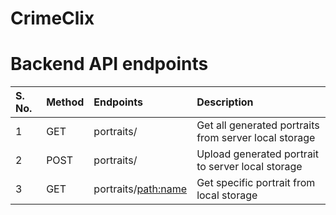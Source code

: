 # CrimeClix

# Backend API endpoints

| S. No.  |  Method  | Endpoints               |                          Description                             |
| :-----  |:---------| :-----------------------| :--------------------------------------------------------------  |
| 1       | GET      | portraits/              | Get all generated portraits from server local storage            |
| 2       | POST     | portraits/              | Upload generated portrait to server local storage                |
| 3       | GET      | portraits/<path:name>   | Get specific portrait from local storage                         |

